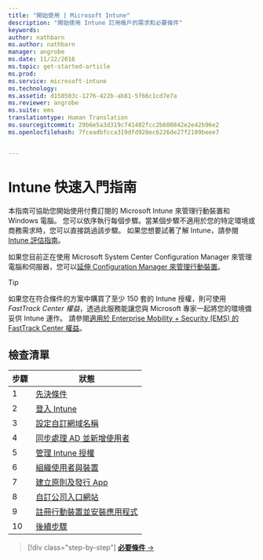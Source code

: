 ```yaml
---
title: "開始使用 | Microsoft Intune"
description: "開始使用 Intune 訂用帳戶的需求和必要條件"
keywords: 
author: nathbarn
ms.author: nathbarn
manager: angrobe
ms.date: 11/22/2016
ms.topic: get-started-article
ms.prod: 
ms.service: microsoft-intune
ms.technology: 
ms.assetid: d158503c-1276-422b-ab81-5f66c1cd7e7a
ms.reviewer: angrobe
ms.suite: ems
translationtype: Human Translation
ms.sourcegitcommit: 29b6e5a3d319c741482fcc2b600842e2e42b96e2
ms.openlocfilehash: 7fceadbfcca319dfd928ec6226de27f2189beee7


---
```



# <a name="intune-quick-start-guide"></a>Intune 快速入門指南
本指南可協助您開始使用付費訂閱的 Microsoft Intune 來管理行動裝置和 Windows 電腦。 您可以依序執行每個步驟。當某個步驟不適用於您的特定環境或商務需求時，您可以直接跳過該步驟。 如果您想要試著了解 Intune，請參閱 [Intune 評估指南](/intune/understand-explore/get-started-with-a-30-day-trial-of-microsoft-intune)。  

如果您目前正在使用 Microsoft System Center Configuration Manager 來管理電腦和伺服器，您可以[延伸 Configuration Manager 來管理行動裝置](https://docs.microsoft.com/sccm/mdm/understand/choose-between-standalone-intune-and-hybrid-mobile-device-management)。

>[!TIP]
>如果您在符合條件的方案中購買了至少 150 套的 Intune 授權，則可使用 *FastTrack Center 權益*，透過此服務能讓您與 Microsoft 專家一起將您的環境備妥供 Intune 運作。 請參閱[適用於 Enterprise Mobility + Security (EMS) 的 FastTrack Center 權益](https://docs.microsoft.com/enterprise-mobility-security/Solutions/enterprise-mobility-fasttrack-program)。

## <a name="checklist"></a>檢查清單

| 步驟 | 狀態  |
| ------------- |-------------|
| 1  | [先決條件](what-to-know-before-you-start-microsoft-intune.md) |
| 2 |  [登入 Intune](start-with-a-paid-subscription-to-microsoft-intune-step-1.md)     |  
| 3 | [設定自訂網域名稱](start-with-a-paid-subscription-to-microsoft-intune-step-2.md)  |
| 4 | [同步處理 AD 並新增使用者](start-with-a-paid-subscription-to-microsoft-intune-step-3.md)  |
| 5 | [管理 Intune 授權](start-with-a-paid-subscription-to-microsoft-intune-step-4.md) |
| 6 | [組織使用者與裝置](start-with-a-paid-subscription-to-microsoft-intune-step-5.md) |
| 7 | [建立原則及發行 App](start-with-a-paid-subscription-to-microsoft-intune-step-6.md) |
| 8 | [自訂公司入口網站](start-with-a-paid-subscription-to-microsoft-intune-step-7.md) |
| 9 | [註冊行動裝置並安裝應用程式](start-with-a-paid-subscription-to-microsoft-intune-step-8.md) |
|10 | [後續步驟](post-configuration-tasks.md) |


>[!div class="step-by-step"]
[**必要條件** &rarr;](what-to-know-before-you-start-microsoft-intune.md)



<!--HONumber=Nov16_HO4-->


